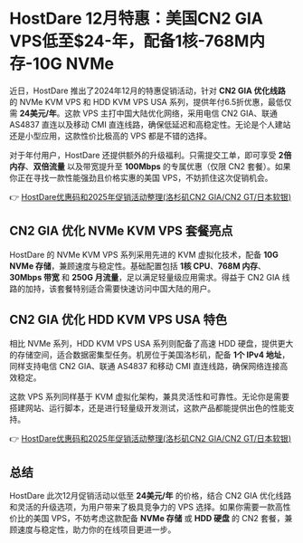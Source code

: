 # HostDare 12月特惠：美国CN2 GIA VPS低至$24-年，配备1核-768M内存-10G NVMe

近日，HostDare 推出了2024年12月的特惠促销活动，针对 **CN2 GIA 优化线路** 的 NVMe KVM VPS 和 HDD KVM VPS USA 系列，提供年付6.5折优惠，最低仅需 **24美元/年**。这款 VPS 主打中国大陆优化网络，采用电信 CN2 GIA、联通 AS4837 直连以及移动 CMI 直连线路，确保低延迟和高稳定性。无论是个人建站还是小型应用，这款性价比极高的 VPS 都是不错的选择。

对于年付用户，HostDare 还提供额外的升级福利。只需提交工单，即可享受 **2倍内存**、**双倍流量** 以及带宽提升至 **100Mbps** 的专属优惠（仅限 CN2 套餐）。如果你正在寻找一款性能强劲且价格实惠的美国 VPS，不妨抓住这次促销机会。

👉 [HostDare优惠码和2025年促销活动整理(洛杉矶CN2 GIA/CN2 GT/日本软银)](https://bit.ly/hostdare)

## CN2 GIA 优化 NVMe KVM VPS 套餐亮点

HostDare 的 NVMe KVM VPS 系列采用先进的 KVM 虚拟化技术，配备 **10G NVMe 存储**，兼顾速度与稳定性。基础配置包括 **1核 CPU**、**768M 内存**、**30Mbps 带宽** 和 **250G 月流量**，足以满足轻量级应用需求。得益于 CN2 GIA 线路的加持，该套餐特别适合需要快速访问中国大陆的用户。

## CN2 GIA 优化 HDD KVM VPS USA 特色

相比 NVMe 系列，HDD KVM VPS USA 系列则配备了高速 HDD 硬盘，提供更大的存储空间，适合数据密集型任务。机房位于美国洛杉矶，配备 **1个 IPv4 地址**，同样支持电信 CN2 GIA、联通 AS4837 和移动 CMI 直连线路，确保网络连接高效稳定。

这款 VPS 系列同样基于 KVM 虚拟化架构，兼具灵活性和可靠性。无论你是需要搭建网站、运行脚本，还是进行轻量级开发测试，这款产品都能提供出色的性能支持。

👉 [HostDare优惠码和2025年促销活动整理(洛杉矶CN2 GIA/CN2 GT/日本软银)](https://bit.ly/hostdare)

## 总结

HostDare 此次12月促销活动以低至 **24美元/年** 的价格，结合 CN2 GIA 优化线路和灵活的升级选项，为用户带来了极具竞争力的 VPS 选择。如果你需要一款高性价比的美国 VPS，不妨考虑这款配备 **NVMe 存储** 或 **HDD 硬盘** 的 CN2 套餐，兼顾速度与稳定性，助力你的在线项目更进一步。
